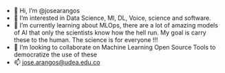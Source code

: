 - 👋 Hi, I’m @josearangos 
- 👀 I’m interested in Data Science, Ml, DL, Voice, science and software.
- 🌱 I’m currently learning about MLOps, there are a lot of amazing models of AI that only the scientists know how the hell run. My goal is carry these to the human. The science is for everyone !!! 
- 💞️ I’m looking to collaborate on Machine Learning Open Source Tools to democratize the use of these
- 📫 jose.arangos@udea.edu.co

<!---
josearangos/josearangos is a ✨ special ✨ repository because its `README.md` (this file) appears on your GitHub profile.
You can click the Preview link to take a look at your changes.
--->
